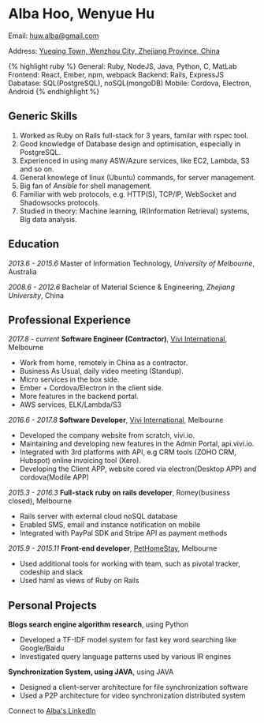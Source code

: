 # Alba Hoo, Wenyue Hu

Email: [huw.alba@gmail.com][email-to]

Address: [Yueqing Town, Wenzhou City, Zhejiang Province, China][address-url]

{% highlight ruby %}
General: Ruby, NodeJS, Java, Python, C, MatLab
Frontend: React, Ember, npm, webpack
Backend: Rails, ExpressJS
Dabatase: SQL(PostgreSQL), noSQL(mongoDB)
Mobile: Cordova, Electron, Android
{% endhighlight %}

**Generic Skills**
---

1. Worked as Ruby on Rails full-stack for 3 years, familar with rspec tool.
2. Good knowledge of Database design and optimisation, especially in PostgreSQL.
3. Experienced in using many ASW/Azure services, like EC2, Lambda, S3 and so on.
4. General knowlege of linux (Ubuntu) commands, for server management.
5. Big fan of *Ansible* for shell management.
6. Familiar with web protocols, e.g. HTTP(S), TCP/IP, WebSocket and Shadowsocks protocols.
7. Studied in theory: Machine learning, IR(Information Retrieval) systems, Big data analysis.

**Education**
---

_2013.6 - 2015.6_ Master of Information Technology, *University of Melbourne*, Australia

_2008.6 - 2012.6_ Bachelar of Material Science & Engineering, *Zhejiang University*, China


**Professional Experience**
---

_2017.8 - current_ **Software Engineer (Contractor)**, [Vivi International][vivi-url], Melbourne

- Work from home, remotely in China as a contractor.
- Business As Usual, daily video meeting (Standup).
- Micro services in the box side.
- Ember + Cordova/Electron in the client side.
- More features in the backend portal.
- AWS services, ELK/Lambda/S3

_2016.6 - 2017.8_ **Software Developer**, [Vivi International][vivi-url], Melbourne

- Developed the company website from scratch, vivi.io.
- Maintaining and developing new features in the Admin Portal, api.vivi.io.
- Integrated with 3rd platforms with API, e.g CRM tools (ZOHO CRM, Hubspot) online invoicing tool (Xero).
- Developing the Client APP, website cored via electron(Desktop APP) and cordova(Modile APP)

_2015.3 - 2016.3_ **Full-stack ruby on rails developer**, Romey(business closed), Melbourne

- Rails server with external cloud noSQL database
- Enabled SMS, email and instance notification on mobile
- Integrated with PayPal SDK and Stripe API as payment methods

_2015.9 - 2015.11_ **Front-end developer**, [PetHomeStay][pethomestay-url], Melbourne

- Used additional tools for working with team, such as pivotal tracker, codeship and slack
- Used haml as views of Ruby on Rails

**Personal Projects**
---

**Blogs search engine algorithm research**, using Python

- Developed a TF-IDF model system for fast key word searching like Google/Baidu
- Investigated query language patterns used by various IR engines

**Synchronization System, using JAVA**, using JAVA

- Designed a client-server architecture for file synchronization software
- Used a P2P architecture for video synchronization distributed system

Connect to [Alba's LinkedIn][linkedIn]

[address-url]:/general/2018/01/08/温州人为什么精于经商致富.html
[email-to]: mailto:huw.alba@gmail.com
[linkedIn]: https://au.linkedin.com/in/alba-hoo
[romey-url]:https://www.romey.co
[pethomestay-url]:https://www.pethomestay.com.au
[vivi-url]:https://www.vivi.io
